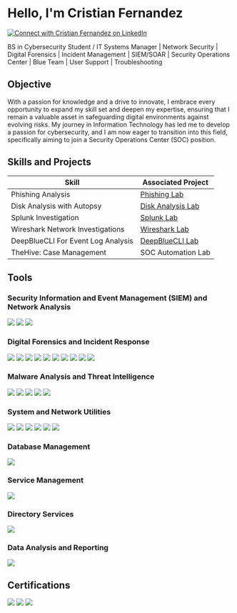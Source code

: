 # Hello, I'm Cristian Fernandez
[![Connect with Cristian Fernandez on LinkedIn](https://img.shields.io/badge/-LinkedIn-blue?style=for-the-badge&logo=LinkedIn&logoColor=white)](https://www.linkedin.com/in/cristian-fernandez-b7406a205)


BS in Cybersecurity Student / IT Systems Manager | Network Security | Digital Forensics | Incident Management | SIEM/SOAR | Security Operations Center | Blue Team | User Support | Troubleshooting

## Objective

With a passion for knowledge and a drive to innovate, I embrace every opportunity to expand my skill set and deepen my expertise, ensuring that I remain a valuable asset in safeguarding digital environments against evolving risks. My journey in Information Technology has led me to develop a passion for cybersecurity, and I am now eager to transition into this field, specifically aiming to join a Security Operations Center (SOC) position.

## Skills and Projects

| Skill                                         | Associated Project         |
|-----------------------------------------------|----------------------------|
| Phishing Analysis                             | <a href="https://github.com/CristianFernandez123/Phishing-Analysis/tree/main">Phishing Lab</a>|
|  Disk Analysis with Autopsy    | <a href="https://github.com/CristianFernandez123/Disk-Analysis-Lab">Disk Analysis Lab</a>|
| Splunk Investigation        | <a href="https://github.com/CristianFernandez123/Splunk-Lab/tree/main">Splunk Lab</a>|
| Wireshark Network Investigations                 | <a href="https://github.com/CristianFernandez123/Analyzing-PCAPs-Lab/tree/main">Wireshark Lab</a>|
| DeepBlueCLI For Event Log Analysis |<a href="https://github.com/CristianFernandez123/DeepBlueCLI-Lab/tree/main">DeepBlueCLI Lab</a>|
| TheHive: Case Management  | SOC Automation Lab|

## Tools

### Security Information and Event Management (SIEM) and Network Analysis
<div>
    <img src="https://img.shields.io/badge/-Splunk-000000?&style=for-the-badge&logo=Splunk&logoColor=white" />
    <img src="https://img.shields.io/badge/-Wireshark-1679A7?&style=for-the-badge&logo=Wireshark&logoColor=white" />
    <img src="https://img.shields.io/badge/-Firewall-FF0000?&style=for-the-badge&logo=firewall&logoColor=white" />


</div>

### Digital Forensics and Incident Response
<div>
    <img src="https://img.shields.io/badge/-FTK_Imager-007ACC?&style=for-the-badge&logoColor=white" />
    <img src="https://img.shields.io/badge/-ProcDump-800080?&style=for-the-badge&logoColor=white" />
    <img src="https://img.shields.io/badge/-KAPE-008000?&style=for-the-badge&logoColor=white" />
    <img src="https://img.shields.io/badge/-Volatility_Workbench-FFA500?&style=for-the-badge&logoColor=white" />
    <img src="https://img.shields.io/badge/-Autopsy-00008B?&style=for-the-badge&logoColor=white" />
    <img src="https://img.shields.io/badge/-DeepBlueCLI-008080?&style=for-the-badge&logoColor=white" />
    <img src="https://img.shields.io/badge/-Windows_File_Analyzer-A52A2A?&style=for-the-badge&logoColor=white" />
    <img src="https://img.shields.io/badge/-Jumplist_Analysis-800000?&style=for-the-badge&logoColor=white" />
    <img src="https://img.shields.io/badge/-Browser_History_Viewer-4B0082?&style=for-the-badge&logoColor=white" />
    <img src="https://img.shields.io/badge/-RBCmd.exe-006400?&style=for-the-badge&logoColor=white" />

</div>

### Malware Analysis and Threat Intelligence
<div>    
    <img src="https://img.shields.io/badge/-Phishtool-FFD700?&style=for-the-badge&logoColor=white" />
    <img src="https://img.shields.io/badge/-VirusTotal-FF0000?&style=for-the-badge&logoColor=white" />
    <img src="https://img.shields.io/badge/-WHOIS_lookup-0000FF?&style=for-the-badge&logoColor=white" />
    <img src="https://img.shields.io/badge/-Talos_File_Reputation-800080?&style=for-the-badge&logoColor=white" />
    <img src="https://img.shields.io/badge/-Malware_Sandboxing-008000?&style=for-the-badge&logoColor=white" />
   
</div>

### System and Network Utilities
<div>
    <img src="https://img.shields.io/badge/-CMD-2F4F4F?&style=for-the-badge&logoColor=white" />
    <img src="https://img.shields.io/badge/-PowerShell-8A2BE2?&style=for-the-badge&logoColor=white" />
    <img src="https://img.shields.io/badge/-Windows_OS-1E90FF?&style=for-the-badge&logo=Windows&logoColor=white" />
    <img src="https://img.shields.io/badge/-TCP-FF8C00?&style=for-the-badge&logoColor=white" />
    <img src="https://img.shields.io/badge/-UDP-DAA520?&style=for-the-badge&logoColor=white" />
    <img src="https://img.shields.io/badge/-IP_Network_Protocols-4169E1?&style=for-the-badge&logoColor=white" />
    
</div>

### Database Management
<div>
    <img src="https://img.shields.io/badge/-MySQL-FFA07A?&style=for-the-badge&logo=MySQL&logoColor=white" />

</div>

### Service Management
<div>
    <img src="https://img.shields.io/badge/-Jira_Service_Management-228B22?&style=for-the-badge&logo=Jira&logoColor=white" />

</div>

### Directory Services
<div>
    <img src="https://img.shields.io/badge/-Active_Directory-9370DB?&style=for-the-badge&logo=Active_Directory&logoColor=white" />

</div>

### Data Analysis and Reporting
<div>
    <img src="https://img.shields.io/badge/-CSVQuickViewer-FFD700?&style=for-the-badge&logoColor=white" />

</div>

## Certifications
<div>
<img src="https://img.shields.io/badge/-Security%2B-FF0000?&style=for-the-badge&logo=CompTIA&logoColor=white" />
<img src="https://img.shields.io/badge/-Blue_Team_Level_1-1E90FF?&style=for-the-badge&logoColor=white" />
<img src="https://img.shields.io/badge/-Google_Cybersecurity_Professional-FFFF00?&style=for-the-badge&logo=Google&logoColor=white" />
    
</div>
